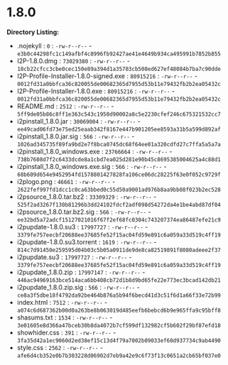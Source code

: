1.8.0
=====

**Directory Listing:**

 - .nojekyll : `0` : `-rw-r--r--` - `e3b0c44298fc1c149afbf4c8996fb92427ae41e4649b934ca495991b7852b855`
 - I2P-1.8.0.dmg : `73029380` : `-rw-r--r--` - `18cb22cfcc3cbe0cec150e89a394d1a35703cb508ed627ef48084b7ba7c90dde`
 - I2P-Profile-Installer-1.8.0-signed.exe : `80915216` : `-rw-r--r--` - `0012fd31a0bbfca36c820055de00682365d7955d53b11e79432fb2b2ea05432c`
 - I2P-Profile-Installer-1.8.0.exe : `80915216` : `-rw-r--r--` - `0012fd31a0bbfca36c820055de00682365d7955d53b11e79432fb2b2ea05432c`
 - README.md : `2512` : `-rw-r--r--` - `5ff9de05b86c8ff1e363c543c1950d90002a8c5e2230cfef246c675321532cc7`
 - i2pinstall_1.8.0.jar : `30069004` : `-rw-r--r--` - `ee49cad06fd73e75ed25eaab342f8167e447b901205ee8593a31b5a599d892af`
 - i2pinstall_1.8.0.jar.sig : `566` : `-rw-r--r--` - `1026ad345735f89fa9bd2e7f8bca0745dc68f64ee01a320cdfd27c7ffa5a5a7a`
 - i2pinstall_1.8.0_windows.exe : `23766664` : `-rw-r--r--` - `738b7608d7f2c6433dcde8a1cbd7ea025d281e90b45c8695385004625a4c88d1`
 - i2pinstall_1.8.0_windows.exe.sig : `566` : `-rw-r--r--` - `68b609d654e9452954fd1578801427828fa106ce06dc28225f63e0f052c9729f`
 - i2plogo.png : `46661` : `-rw-r--r--` - `2622fef997fd1dcc1c0ca63bbed0c55d50a9001ad976b8aa9bb08f023b2ec528`
 - i2psource_1.8.0.tar.bz2 : `33309329` : `-rw-r--r--` - `525f2ad3267f130b81296b3dd24102fdcf2adf098d54272da4e1be4abd87df04`
 - i2psource_1.8.0.tar.bz2.sig : `566` : `-rw-r--r--` - `ee32bd5a72adcf15127021016f67f2ef68fc0304c743207374ea86487efe21c9`
 - i2pupdate-1.8.0.su3 : `17997727` : `-rw-r--r--` - `3379fe757eecbf20688ee37685fe52f15ac04fd59e891c6a059a33d519c4ff19`
 - i2pupdate-1.8.0.su3.torrent : `1619` : `-rw-r--r--` - `814c7d91450e259595d04b03c5b05a0911de9de8ca82519891f8080adeee2f37`
 - i2pupdate.su3 : `17997727` : `-rw-r--r--` - `3379fe757eecbf20688ee37685fe52f15ac04fd59e891c6a059a33d519c4ff19`
 - i2pupdate_1.8.0.zip : `17997147` : `-rw-r--r--` - `446ac94969163bce514aca6bb408cb72d1b8d9bd65fe22e773ec3bcad142db21`
 - i2pupdate_1.8.0.zip.sig : `566` : `-rw-r--r--` - `ce8a3f5dbe18f4792da92be464b876a5b94f6becd41d3c51f6d1a66f33e72b99`
 - index.html : `7512` : `-rw-r--r--` - `a074c6d687362b00d0a263be8b063019d485eefb6bebcd6b9e965ffa9c95bff8`
 - shasums.txt : `1534` : `-rw-r--r--` - `3e01605e8d366a47bceb30b8da4072b7cf599df132982cf5b602f29bf87efd18`
 - showhider.css : `391` : `-rw-r--r--` - `3fa35d42a1ec9060d2ed38ef15c13d4f79a7002b09033ef60d937734c9ab4490`
 - style.css : `2562` : `-rw-r--r--` - `afe6d4cb352e0b7b303228d06902d7eb9a42e9c6f73f13c0651a2cb65bf037e0`
